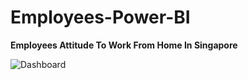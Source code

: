 # Employees-Power-BI

 **Employees Attitude To Work From Home In Singapore**
 
 ![Dashboard](https://user-images.githubusercontent.com/46068562/91898545-82748280-ecb9-11ea-8842-e8bdbfe061a6.png)

